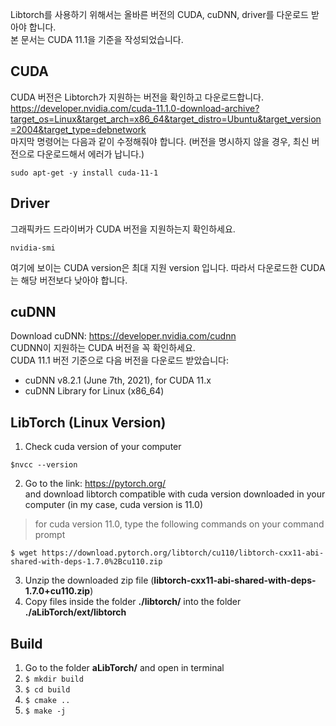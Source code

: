 Libtorch를 사용하기 위해서는 올바른 버전의 CUDA, cuDNN, driver를 다운로드 받아야 합니다. \
본 문서는 CUDA 11.1을 기준을 작성되었습니다.

## CUDA
CUDA 버전은 Libtorch가 지원하는 버전을 확인하고 다운로드합니다. \
https://developer.nvidia.com/cuda-11.1.0-download-archive?target_os=Linux&target_arch=x86_64&target_distro=Ubuntu&target_version=2004&target_type=debnetwork \
마지막 명령어는 다음과 같이 수정해줘야 합니다. (버전을 명시하지 않을 경우, 최신 버전으로 다운로드해서 에러가 납니다.)
```
sudo apt-get -y install cuda-11-1
```

## Driver
그래픽카드 드라이버가 CUDA 버전을 지원하는지 확인하세요.
```
nvidia-smi
```
여기에 보이는 CUDA version은 최대 지원 version 입니다. 따라서 다운로드한 CUDA는 해당 버전보다 낮아야 합니다.

## cuDNN
Download cuDNN: https://developer.nvidia.com/cudnn \
CUDNN이 지원하는 CUDA 버전을 꼭 확인하세요. \
CUDA 11.1 버전 기준으로 다음 버전을 다운로드 받았습니다: 
- cuDNN v8.2.1 (June 7th, 2021), for CUDA 11.x
- cuDNN Library for Linux (x86_64)

## LibTorch (Linux Version)
1. Check cuda version of your computer
```
$nvcc --version
```
2. Go to the link: https://pytorch.org/ 
</br>and download libtorch compatible with cuda version downloaded in your computer (in my case, cuda version is 11.0)

  >for cuda version 11.0, type the following commands on your command prompt
```
$ wget https://download.pytorch.org/libtorch/cu110/libtorch-cxx11-abi-shared-with-deps-1.7.0%2Bcu110.zip
```
3. Unzip the downloaded zip file (**libtorch-cxx11-abi-shared-with-deps-1.7.0+cu110.zip**)
4. Copy files inside the folder **./libtorch/** into the folder **./aLibTorch/ext/libtorch**



## Build
1. Go to the folder **aLibTorch/** and open in terminal
2. `$ mkdir build`
3. `$ cd build`
4. `$ cmake ..`
5. `$ make -j`

